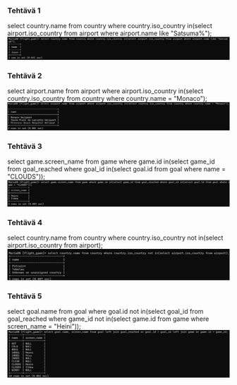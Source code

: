 ### Tehtävä 1
select country.name from country where country.iso_country in(select airport.iso_country from airport where airport.name like "Satsuma%");
![ruudunkaappaus](sisäkyselyt1.png)

### Tehtävä 2
select airport.name from airport where airport.iso_country in(select country.iso_country from country where country.name = "Monaco");
![ruudunkaappaus](sisäkyselyt2.png)

### Tehtävä 3
select game.screen_name from game where game.id in(select game_id from goal_reached where goal_id in(select goal.id from goal where name = "CLOUDS"));
![ruudunkaappaus](sisäkyselyt3.png)

### Tehtävä 4
select country.name from country where country.iso_country not in(select airport.iso_country from airport);
![ruudunkaappaus](sisäkyselyt4.png)

### Tehtävä 5
select goal.name from goal where goal.id not in(select goal_id from goal_reached where game_id not in(select game.id from game where screen_name = "Heini"));
![ruudunkaappaus](join5.png)